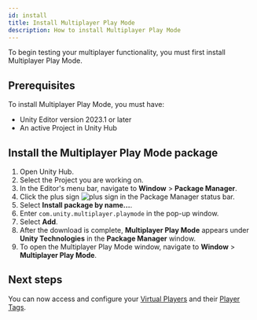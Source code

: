 ```yaml
---
id: install
title: Install Multiplayer Play Mode
description: How to install Multiplayer Play Mode
---
```


To begin testing your multiplayer functionality, you must first install Multiplayer Play Mode.

## Prerequisites

To install Multiplayer Play Mode, you must have:

- Unity Editor version 2023.1 or later
- An active Project in Unity Hub


## Install the Multiplayer Play Mode package

1. Open Unity Hub.
2. Select the Project you are working on.
3. In the Editor's menu bar, navigate to **Window** > **Package Manager**.
4. Click the plus sign ![plus sign](/img/add.png) in the Package Manager status bar.
5. Select **Install package by name...**.
6. Enter `com.unity.multiplayer.playmode` in the pop-up window.
7. Select **Add**.
8. After the download is complete, **Multiplayer Play Mode** appears under **Unity Technologies** in the **Package Manager** window.
9. To open the Multiplayer Play Mode window, navigate to **Window** > **Multiplayer Play Mode**.

## Next steps

You can now access and configure your [Virtual Players](../virtual-players) and their [Player Tags](../player-tags).

